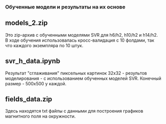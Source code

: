 ### Обученные модели и результаты на их основе 

## models_2.zip

Это zip-архив с обученными моделями SVR для h6/h2, h10/h2 и h14/h2. В ходе обучения использовалась кросс-валидация с 10 фолдами, так что каждого экземпляра по 10 штук.

## svr_h_data.ipynb

Результат "сглаживания" пиксельных картинок 32х32 - результов моделирования - с использованием обученных моделей SVR. Конечный размер - 500х500 у каждой.

## fields_data.zip

Здесь находятся txt файлы с данными для построения графиков магнитного поля на окружности.
